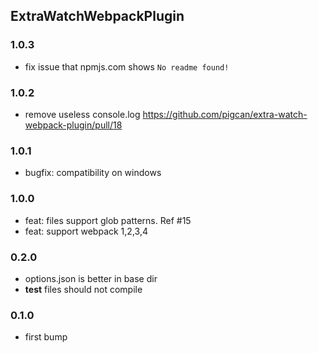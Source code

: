 ## ExtraWatchWebpackPlugin

### 1.0.3

- fix issue that npmjs.com shows `No readme found!`

### 1.0.2

- remove useless console.log https://github.com/pigcan/extra-watch-webpack-plugin/pull/18

### 1.0.1

- bugfix: compatibility on windows

### 1.0.0

- feat: files support glob patterns. Ref #15
- feat: support webpack 1,2,3,4

### 0.2.0

- options.json is better in base dir
- __test__ files should not compile

### 0.1.0

- first bump
